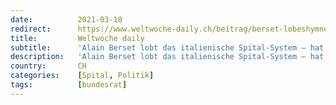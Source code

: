 ```yaml
---
date:          2021-03-18
redirect:      https://www.weltwoche-daily.ch/beitrag/berset-lobeshymne-auf-das-italienische-spital-system-hat-er-sich-einmal-in-den-italienischen-krankenhaeusern-umgesehen/
title:         Weltwoche daily
subtitle:      'Alain Berset lobt das italienische Spital-System – hat er sich einmal in italienischen Krankenhäusern umgesehen?'
description:   'Alain Berset lobt das italienische Spital-System – hat er sich einmal in italienischen Krankenhäusern umgesehen?'
country:       CH
categories:    [Spital, Politik]
tags:          [bundesrat]
---
```

